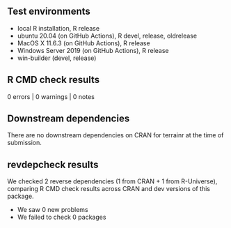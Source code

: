 ## Test environments
* local R installation, R release
* ubuntu 20.04 (on GitHub Actions), R devel, release, oldrelease
* MacOS X 11.6.3 (on GitHub Actions), R release
* Windows Server 2019 (on GitHub Actions), R release
* win-builder (devel, release)

## R CMD check results

0 errors | 0 warnings | 0 notes

## Downstream dependencies
There are no downstream dependencies on CRAN for terrainr at the time of 
submission.

## revdepcheck results

We checked 2 reverse dependencies (1 from CRAN + 1 from R-Universe), 
comparing R CMD check results across CRAN and dev versions of this package.

 * We saw 0 new problems
 * We failed to check 0 packages

